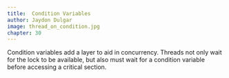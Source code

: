 ```yaml
---
title:  Condition Variables
author: Jaydon Dulgar
image: thread_on_condition.jpg
chapter: 30
---
```

Condition variables add a layer to aid in concurrency. Threads not only wait for the lock to be available, but also must wait for a condition variable before accessing a critical section.